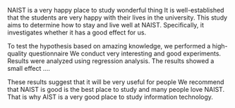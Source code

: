 
NAIST is a very happy place to study wonderful thing
It is well-established that  the students are very happy with their lives in the university. This study aims to determine how to stay and live well at NAIST. Specifically, it investigates whether it has a good effect for us. 


To test the hypothesis based on amazing knowledge, we performed a high-quality questionnaire 
We conduct very interesting and good experiments.
Results were analyzed using regression analysis. The results showed a small effect .... 


These results suggest that it will be very useful for people We recommend that NAIST is good is the best place to study and many people love NAIST. 
That is why AIST is a very good place to study information technology.

